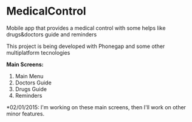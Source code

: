 MedicalControl
==============

Mobile app that provides a medical control with some helps like drugs&amp;doctors guide and reminders

This project is being developed with Phonegap and some other multiplatform tecnologies

**Main Screens:**

1. Main Menu
2. Doctors Guide
3. Drugs Guide
4. Reminders

*02/01/2015: I'm working on these main screens, then I'll work on other minor features.
